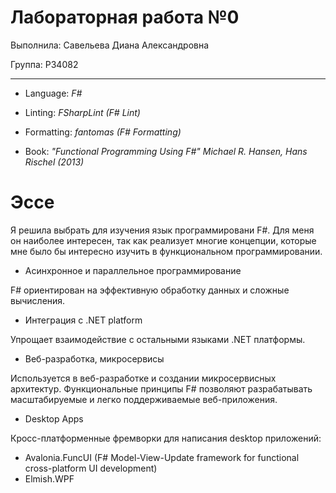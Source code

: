 # Лабораторная работа №0

Выполнила: Савельева Диана Александровна

Группа: P34082

-----

- Language: *F#*

- Linting: *FSharpLint (F# Lint)*

- Formatting: *fantomas (F# Formatting)*

- Book: *"Functional Programming Using F#" Michael R. Hansen, Hans Rischel (2013)*


# Эссе

Я решила выбрать для изучения язык программировани F#. Для меня он наиболее интересен, так как 
реализует многие концепции, которые мне было бы интересно изучить в функциональном программировании.

- Асинхронное и параллельное программирование

F# ориентирован на эффективную обработку данных и сложные вычисления. 

- Интеграция с .NET platform

Упрощает взаимодействие с остальными языками .NET платформы.

- Веб-разработка, микросервисы

Используется в веб-разработке и создании микросервисных архитектур. Функциональные принципы F# позволяют разрабатывать масштабируемые и легко поддерживаемые веб-приложения.

- Desktop Apps

Кросс-платформенные фремворки для написания desktop приложений:
   - Avalonia.FuncUI (F# Model-View-Update framework for functional cross-platform UI development)
   - Elmish.WPF
